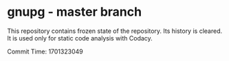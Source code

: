 # gnupg - master branch

This repository contains frozen state of the repository.
Its history is cleared. It is used only for static code
analysis with Codacy.

Commit Time: 1701323049